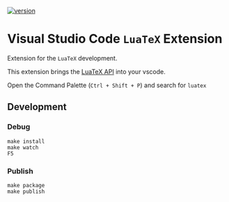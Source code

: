[![version](https://vsmarketplacebadges.dev/version-short/JosefFriedrich.luatex.svg)](https://marketplace.visualstudio.com/items?itemName=JosefFriedrich.luatex)

# Visual Studio Code `LuaTeX` Extension

Extension for the `LuaTeX` development.

This extension brings the [LuaTeX API](https://github.com/Josef-Friedrich/LuaTeX_Lua-API) into your vscode.

Open the Command Palette (`Ctrl + Shift + P`) and search for `luatex`

## Development

### Debug

```
make install
make watch
F5
```

### Publish

```
make package
make publish
```
